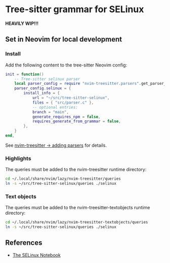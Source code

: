 # Tree-sitter grammar for SELinux

**HEAVILY WIP!!!**

## Set in Neovim for local development

### Install

Add the following content to the tree-sitter Neovim config:

```lua
init = function()
    -- Tree-sitter selinux parser
    local parser_config = require "nvim-treesitter.parsers".get_parser_configs()
    parser_config.selinux = {
        install_info = {
            url = "~/src/tree-sitter-selinux",
            files = { "src/parser.c" },
            -- optional entries:
            branch = "main",
            generate_requires_npm = false,
            requires_generate_from_grammar = false,
        },
    }
end,
```

See [nvim-treesitter -> adding
parsers](https://github.com/nvim-treesitter/nvim-treesitter?tab=readme-ov-file#adding-parsers) for details.

### Highlights

The queries must be added to the nvim-treesitter runtime directory:

```bash
cd ~/.local/share/nvim/lazy/nvim-treesitter/queries
ln -s ~/src/tree-sitter-selinux/queries ./selinux
```

### Text objects

The queries must be added to the nvim-treesitter-textobjects runtime directory:

```bash
cd ~/.local/share/nvim/lazy/nvim-treesitter-textobjects/queries
ln -s ~/src/tree-sitter-selinux/queries ./selinux
```

## References

- [The SELinux Notebook](https://github.com/SELinuxProject/selinux-notebook)
